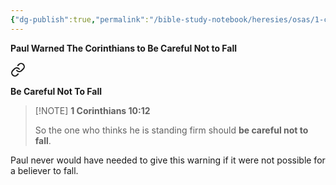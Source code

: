 ```yaml
---
{"dg-publish":true,"permalink":"/bible-study-notebook/heresies/osas/1-corinthians-10v12/","tags":["Doctrines-of-Devils/OSAS/Be-Careful-Not-to-Fall"],"created":"2025-06-02T23:52:01.974-04:00","updated":"2025-06-04T01:40:35.357-04:00"}
---
```



**Paul Warned The Corinthians to Be Careful Not to Fall**


<div class="transclusion internal-embed is-loaded"><a class="markdown-embed-link" href="/bible-study-notebook/events/falling-away/1-corinthians-10v12/" aria-label="Open link"><svg xmlns="http://www.w3.org/2000/svg" width="24" height="24" viewBox="0 0 24 24" fill="none" stroke="currentColor" stroke-width="2" stroke-linecap="round" stroke-linejoin="round" class="svg-icon lucide-link"><path d="M10 13a5 5 0 0 0 7.54.54l3-3a5 5 0 0 0-7.07-7.07l-1.72 1.71"></path><path d="M14 11a5 5 0 0 0-7.54-.54l-3 3a5 5 0 0 0 7.07 7.07l1.71-1.71"></path></svg></a><div class="markdown-embed">




**Be Careful Not To Fall**

> [!NOTE] **1 Corinthians 10:12**
>
> So the one who thinks he is standing firm should **be careful not to fall**.

Paul never would have needed to give this warning if it were not possible for a believer to fall.




</div></div>



